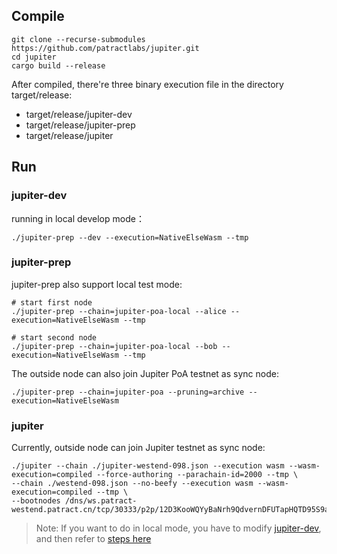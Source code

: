 ## Compile

```shell
git clone --recurse-submodules https://github.com/patractlabs/jupiter.git
cd jupiter
cargo build --release
```

After compiled, there're three binary execution file in the directory target/release:

- target/release/jupiter-dev
- target/release/jupiter-prep
- target/release/jupiter

## Run

### jupiter-dev

running in local develop mode：

```
./jupiter-prep --dev --execution=NativeElseWasm --tmp
```

### jupiter-prep

jupiter-prep also support local test mode:

```
# start first node
./jupiter-prep --chain=jupiter-poa-local --alice --execution=NativeElseWasm --tmp

# start second node
./jupiter-prep --chain=jupiter-poa-local --bob --execution=NativeElseWasm --tmp
```

The outside node can also join Jupiter PoA testnet as sync node:

```
./jupiter-prep --chain=jupiter-poa --pruning=archive --execution=NativeElseWasm
```

### jupiter

Currently, outside node can join Jupiter testnet as sync node: 

```
./jupiter --chain ./jupiter-westend-098.json --execution wasm --wasm-execution=compiled --force-authoring --parachain-id=2000 --tmp \
--chain ./westend-098.json --no-beefy --execution wasm --wasm-execution=compiled --tmp \
--bootnodes /dns/ws.patract-westend.patract.cn/tcp/30333/p2p/12D3KooWQYyBaNrh9QdvernDFUTapHQTD95S9a6CvSPKXVvCeWx2
```

> Note: If you want to do in local mode, you have to modify [jupiter-dev](https://github.com/patractlabs/jupiter/blob/master/bin/node/cli/src/command.rs#L28-L31), and then refer to [steps here](https://github.com/patractlabs/jupiter/blob/master/README.md#421-start-local-test-mode-jupiter-parachain)

